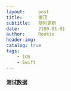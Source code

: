 ```yaml
---
layout:     post
title:      置顶
subtitle:   随时更新
date:       2100-01-01
author:     Rookie
header-img: 
catalog: true
tags:
    - iOS
    - Swift
---
```


#### 测试数据